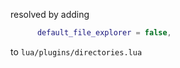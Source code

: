 
resolved by adding 
```lua
      default_file_explorer = false,
```
to  `lua/plugins/directories.lua`
